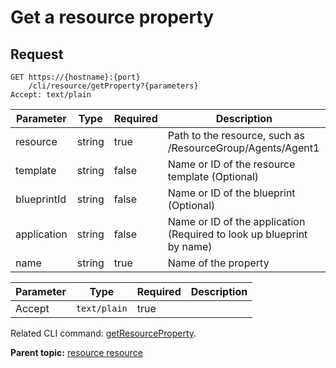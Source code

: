 # Get a resource property

## Request

```
GET https://{hostname}:{port}
    /cli/resource/getProperty?{parameters}
Accept: text/plain

```

|Parameter|Type|Required|Description|
|---------|----|--------|-----------|
|resource|string|true|Path to the resource, such as /ResourceGroup/Agents/Agent1|
|template|string|false|Name or ID of the resource template \(Optional\)|
|blueprintId|string|false|Name or ID of the blueprint \(Optional\)|
|application|string|false|Name or ID of the application \(Required to look up blueprint by name\)|
|name|string|true|Name of the property|

|Parameter|Type|Required|Description|
|---------|----|--------|-----------|
|Accept|`text/plain`|true| |

Related CLI command: [getResourceProperty](udclient_getresourceproperty.md).

**Parent topic:** [resource resource](../../com.udeploy.api.doc/topics/rest_cli_resource.md)

